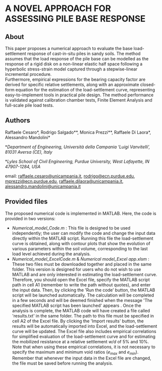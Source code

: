 # **A NOVEL APPROACH FOR ASSESSING PILE BASE RESPONSE**
## **About**
This paper proposes a numerical approach to evaluate the base load-settlement response of cast-in-situ piles in sandy soils. 
The method assumes that the load response of the pile base can be modelled as the response of a rigid disk on a non-linear elastic half space following a hyperbolic stress-strain model captured through a stepwise-linear incremental procedure.  
Furthermore, empirical expressions for the bearing capacity factor are derived for specific relative settlements, along with an approximate closed-form equation for the estimation of the load-settlement curve, representing easy-to-implement tools in practical pile design. 
The method performance is validated against calibration chamber tests, Finite Element Analysis and full-scale pile load tests.
## **Authors**
Raffaele Cesaro*, Rodrigo Salgado**, Monica Prezzi**, Raffaele Di Laora*, Alessandro Mandolini*

*_Department of Engineering, Università della Campania ‘Luigi Vanvitelli’, 81031 Aversa (CE), Italy_

*_Lyles School of Civil Engineering, Purdue University, West Lafayette, IN 47907-1284, USA_

email: raffaele.cesaro@unicampania.it, rodrigo@ecn.purdue.edu, mprezzi@ecn.purdue.edu, raffaele.dilaora@unicampania.it, alessandro.mandolini@unicampania.it 
## **Provided files**
The proposed numerical code is implemented in MATLAB. Here, the code is provided in two versions:
- _Numerical_model_Code.m_ : This file is designed to be used independently; the user can modify the code and change the input data directly within the MATLAB script.
  Running this file the load-settlement curve is obtained, along with contour plots that show the evolution of various parameters within the soil volume, corresponding to the last load level achieved during the analysis.
- _Numerical_model_ExcelCode.m_ & _Numerical model_Excel app.xlsm_ : These two files must be downloaded together and placed in the same folder.
  This version is designed for users who do not wish to use MATLAB and are only interested in estimating the load-settlement curve. Therefore, you should open the Excel file, specify the MATLAB script path in cell A1 (remember to write the path without quotes),
  and enter the input data. Then, by clicking the 'Run the code' button, the MATLAB script will be launched automatically. The calculation will be completed in a few seconds and will be deemed finished when the message 'The specified MATLAB script has been launched' appears
  . Once the analysis is complete, the MATLAB code will have created a file called 'results.txt' in the same folder. The path to this file must be specified in cell A2 of the Excel file. By clicking the 'Import results' button, the results will be automatically
   imported into Excel, and the load-settlement curve will be updated. The Excel file also includes empirical correlations for simplified evaluation of the load-settlement curve and for estimating the mobilized resistance at a relative settlement _w/d_ of 5% and 10%.
  Note that when using these empirical correlations, it is not necessary to specify the maximum and minimum void ratios (_e<sub>max</sub>_ and _e<sub>min</sub>_).
  Remember that whenever the input data in the Excel file are changed, the file must be saved before running the analysis.


